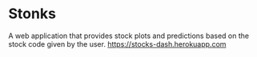 # Stonks
A web application that provides stock plots and predictions based on the stock code given by the user. https://stocks-dash.herokuapp.com
